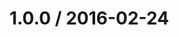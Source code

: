 <!--remark setext-->

<!--lint disable no-multiple-toplevel-headings -->

1.0.0 / 2016-02-24
==================
